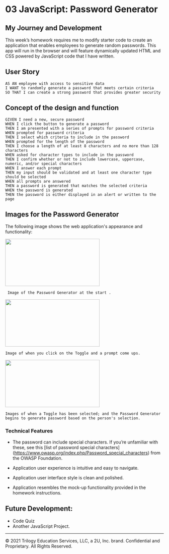 # 03 JavaScript: Password Generator

## My Journey and Development

This week’s homework requires me to modify starter code to create an application that enables employees to generate random passwords.
This app will run in the browser and will feature dynamically updated HTML and CSS powered by JavaScript code that I have written. 



## User Story

```
AS AN employee with access to sensitive data
I WANT to randomly generate a password that meets certain criteria
SO THAT I can create a strong password that provides greater security
```

## Concept of the design and function

```
GIVEN I need a new, secure password
WHEN I click the button to generate a password
THEN I am presented with a series of prompts for password criteria
WHEN prompted for password criteria
THEN I select which criteria to include in the password
WHEN prompted for the length of the password
THEN I choose a length of at least 8 characters and no more than 128 characters
WHEN asked for character types to include in the password
THEN I confirm whether or not to include lowercase, uppercase, numeric, and/or special characters
WHEN I answer each prompt
THEN my input should be validated and at least one character type should be selected
WHEN all prompts are answered
THEN a password is generated that matches the selected criteria
WHEN the password is generated
THEN the password is either displayed in an alert or written to the page
```

## Images for the Password Generator

The following image shows the web application's appearance and functionality:

<image src="https://user-images.githubusercontent.com/94832331/160288418-6101ef90-6ad4-41e2-a75a-37d8cf563f84.png" width=300 height=150> 
  
```
 Image of the Password Generator at the start .
  ```
  
<image src="https://user-images.githubusercontent.com/94832331/160288873-9c039004-38de-40a3-91d5-f42d500fa991.png" width=300 height=150> 
 
  ```
 Image of when you click on the Toggle and a prompt come ups.
  ```
  
 <image src="https://user-images.githubusercontent.com/94832331/160288504-b74c8bef-3c6c-4ca8-af45-4fe9447f26b8.png" width=300 height=150> 
   
   ```
   Images of when a Toggle has been selected; and the Password Generator begins to generate password based on the person's selection. 
   ```


### Technical Features

* The password can include special characters. If you’re unfamiliar with these, see this [list of password special characters]  (https://www.owasp.org/index.php/Password_special_characters) from the OWASP Foundation.

* Application user experience is intuitive and easy to navigate.

* Application user interface style is clean and polished.

* Application resembles the mock-up functionality provided in the homework instructions.


## Future Development:

* Code Quiz
* Another JavaScript Project.

- - -
© 2021 Trilogy Education Services, LLC, a 2U, Inc. brand. Confidential and Proprietary. All Rights Reserved.
